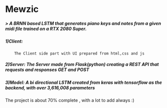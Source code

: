 # Mewzic

#####   > A BRNN based LSTM that generates piano keys and notes from a given midi file trained on a RTX 2080 Super.

#####   1)Client: 
        The Client side part with UI prepared from html,css and js
#####   2)Server: The Server made from Flask(python) creating a REST API that requests and responses GET and POST
#####   3)Model: A bi directional LSTM created from keras with tensorflow as the backend, with over 3,616,008 parameters

The project is about 70% complete , with a lot to add always :)
